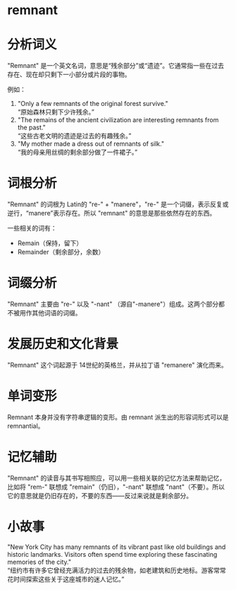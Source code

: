 # remnant

# 分析词义

  

"Remnant" 是一个英文名词，意思是“残余部分”或“遗迹”。它通常指一些在过去存在、现在却只剩下一小部分或片段的事物。

  

例如：

  

1.  "Only a few remnants of the original forest survive."  
    “原始森林只剩下少许残余。”
2.  "The remains of the ancient civilization are interesting remnants from the past."  
    “这些古老文明的遗迹是过去的有趣残余。”
3.  "My mother made a dress out of remnants of silk."  
    “我的母亲用丝绸的剩余部分做了一件裙子。”

  

# 词根分析

  

"Remnant" 的词根为 Latin的 "re-" + "manere"，"re-" 是一个词缀，表示反复或逆行，“manere”表示存在。所以 "remnant" 的意思是那些依然存在的东西。

  

一些相关的词有：

  

*   Remain（保持，留下）
*   Remainder（剩余部分，余数）

  

# 词缀分析

  

"Remnant" 主要由 "re-" 以及 "-nant" （源自"-manere"）组成。这两个部分都不被用作其他词语的词缀。

  

# 发展历史和文化背景

  

"Remnant" 这个词起源于 14世纪的英格兰，并从拉丁语 "remanere" 演化而来。

  

# 单词变形

  

Remnant 本身并没有字符串逻辑的变形。由 remnant 派生出的形容词形式可以是 remnantial。

  

# 记忆辅助

  

"Remnant" 的读音与其书写相照应，可以用一些相关联的记忆方法来帮助记忆，比如将 "rem-" 联想成 "remain"（仍旧），"-nant" 联想成 "nant"（不要）。所以它的意思就是仍旧存在的，不要的东西——反过来说就是剩余部分。

  

# 小故事

  

"New York City has many remnants of its vibrant past like old buildings and historic landmarks. Visitors often spend time exploring these fascinating memories of the city."  
“纽约市有许多它曾经充满活力的过去的残余物，如老建筑和历史地标。游客常常花时间探索这些关于这座城市的迷人记忆。”
